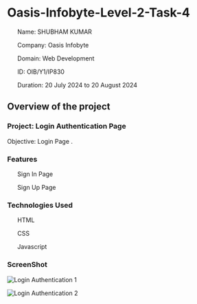# Oasis-Infobyte-Level-2-Task-4

<ul>Name: SHUBHAM KUMAR</ul>
<ul>Company: Oasis Infobyte</ul>
<ul>Domain: Web Development</ul>
<ul>ID: OIB/Y1/IP830</ul>
<ul>Duration: 20 July 2024 to 20 August 2024</ul>

<h2>Overview of the project</h2>
<h3>Project: Login Authentication Page</h3>
<p>
Objective: Login Page .
</p>
<h3>Features</h3>
<p>
<ul>Sign In Page</ul>
<ul>Sign Up Page</ul>

</p>

<h3>Technologies Used</h3>
<ul>HTML</ul>
<ul>CSS</ul>
<ul>Javascript</ul>

<h3>ScreenShot</h3>

![Login Authentication 1](https://github.com/user-attachments/assets/0d8b668a-9450-49eb-86d1-e15ad9e7a299)

![Login Authentication 2](https://github.com/user-attachments/assets/5b686877-4e72-4c02-9e97-eb3c5d4eb68e)





